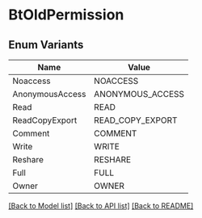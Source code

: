 # BtOldPermission

## Enum Variants

| Name | Value |
|---- | -----|
| Noaccess | NOACCESS |
| AnonymousAccess | ANONYMOUS_ACCESS |
| Read | READ |
| ReadCopyExport | READ_COPY_EXPORT |
| Comment | COMMENT |
| Write | WRITE |
| Reshare | RESHARE |
| Full | FULL |
| Owner | OWNER |


[[Back to Model list]](../README.md#documentation-for-models) [[Back to API list]](../README.md#documentation-for-api-endpoints) [[Back to README]](../README.md)


